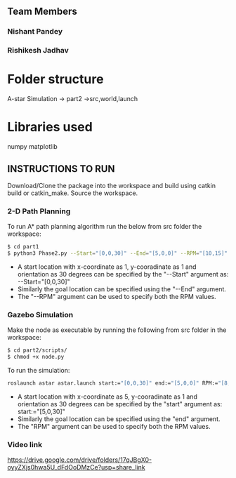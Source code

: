 
## Team Members
### Nishant Pandey 
### Rishikesh Jadhav 

# Folder structure
A-star Simulation -> part2 ->src,world,launch
# Libraries used
numpy
matplotlib

## INSTRUCTIONS TO RUN

Download/Clone the package into the workspace and build using catkin build or catkin_make.
Source the workspace.

### 2-D Path Planning

To run A* path planning algorithm run the below from src folder the workspace:

```bash
$ cd part1
$ python3 Phase2.py --Start="[0,0,30]" --End="[5,0,0]" --RPM="[10,15]"
```

- A start location with x-coordinate as 1, y-cooradinate as 1 and orientation as 30 degrees can be specified by the "--Start" argument as: --Start="[0,0,30]"
- Similarly the goal location can be specified using the "--End" argument.
- The "--RPM" argument can be used to specify both the RPM values.


### Gazebo Simulation

Make the node as executable by running the following from src folder in the workspace:
```bash
$ cd part2/scripts/
$ chmod +x node.py
```

To run the simulation:

```bash
roslaunch astar astar.launch start:="[0,0,30]" end:="[5,0,0]" RPM:="[8,8]" clearance:="0.0"
```

- A start location with x-coordinate as 5, y-cooradinate as 1 and orientation as 30 degrees can be specified by the "start" argument as: start:="[5,0,30]"
- Similarly the goal location can be specified using the "end" argument.
- The "RPM" argument can be used to specify both the RPM values.

### Video link 
https://drive.google.com/drive/folders/17qJBgX0-oyyZXjs0hwa5U_dFdOoDMzCe?usp=share_link 
